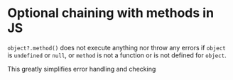 # Optional chaining with methods in JS

`object?.method()` does not execute anything nor throw any errors if `object` is `undefined` or `null`, or `method` is not a function or is not defined for `object`.

This greatly simplifies error handling and checking 